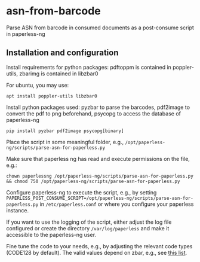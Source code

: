 # asn-from-barcode
Parse ASN from barcode in consumed documents as a post-consume script in paperless-ng

## Installation and configuration

Install requirements for python packages: pdftoppm is contained in poppler-utils, zbarimg is contained in libzbar0

For ubuntu, you may use:

`apt install poppler-utils libzbar0`

Install python packages used: pyzbar to parse the barcodes, pdf2image to convert the pdf to png beforehand, psycopg to access the database of paperless-ng 

`pip install pyzbar pdf2image psycopg[binary]`

Place the script in some meaningful folder, e.g., `/opt/paperless-ng/scripts/parse-asn-for-paperless.py`

Make sure that paperless ng has read and execute permissions on the file, e.g.:

`chown paperlessng /opt/paperless-ng/scripts/parse-asn-for-paperless.py && chmod 750 /opt/paperless-ng/scripts/parse-asn-for-paperless.py`

Configure paperless-ng to execute the script, e.g., by setting `PAPERLESS_POST_CONSUME_SCRIPT=/opt/paperless-ng/scripts/parse-asn-for-paperless.py` in `/etc/paperless.conf` or where you configure your paperless instance.

If you want to use the logging of the script, either adjust the log file configured or create the directory `/var/log/paperless` and make it accessible to the paperless-ng user.

Fine tune the code to your needs, e.g., by adjusting the relevant code types (CODE128 by default). The valid values depend on zbar, e.g., see [this list](https://github.com/NaturalHistoryMuseum/pyzbar/blob/76d337d8f41a45aa24dc16e103dc2ea446e6da8a/pyzbar/wrapper.py#L46-L64).
